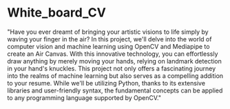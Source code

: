 # White_board_CV


"Have you ever dreamt of bringing your artistic visions to life simply by waving your finger in the air? In this project, we'll delve into the world of computer vision and machine learning using OpenCV and Mediapipe to create an Air Canvas. With this innovative technology, you can effortlessly draw anything by merely moving your hands, relying on landmark detection in your hand's knuckles. This project not only offers a fascinating journey into the realms of machine learning but also serves as a compelling addition to your resume. While we'll be utilizing Python, thanks to its extensive libraries and user-friendly syntax, the fundamental concepts can be applied to any programming language supported by OpenCV."
